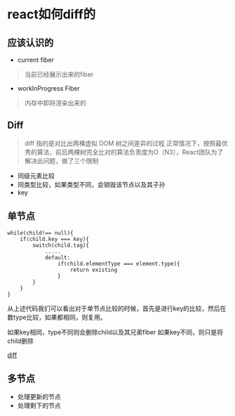 # react如何diff的

## 应该认识的
* current fiber 
> 当前已经展示出来的fiber
* workInProgress Fiber
> 内存中即将渲染出来的

## Diff
> diff 指的是对比出两棵虚拟 DOM 树之间差异的过程
正常情况下，按照最优秀的算法，前后两棵树完全比对的算法负责度为O（N3），React团队为了解决此问题，做了三个限制

* 同级元素比较
* 同类型比较，如果类型不同，会销毁该节点以及其子孙
* key

## 单节点
```
while(child!== null){
    if(child.key === key){
        switch(child.tag){
            .....
            default:
                if(child.elementType === element.type){
                    return existing
                }
        }
    }
}

```
从上述代码我们可以看出对于单节点比较的时候，首先是进行key的比较，然后在数type比较，如果都相同，则复用。

如果key相同，type不同则会删除child以及其兄弟fiber
如果key不同，则只是将child删除

[diff](https://github.com/facebook/react/blob/1fb18e22ae66fdb1dc127347e169e73948778e5a/packages/react-reconciler/src/ReactChildFiber.new.js#L1141)

## 多节点
* 处理更新的节点
* 处理剩下的节点
